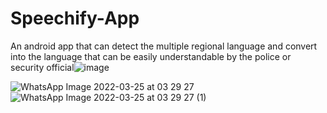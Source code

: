 # Speechify-App
An android app that can detect  the multiple regional language and convert into the language that can be easily understandable by the police or security official![image](https://user-images.githubusercontent.com/83579946/160110437-34845a69-b6fe-42c3-acea-7a1063ac8f1c.png)

![WhatsApp Image 2022-03-25 at 03 29 27](https://user-images.githubusercontent.com/83579946/160110505-0ef1ab20-85a9-44e2-bdd5-9ac5d85f5bfb.jpeg)
![WhatsApp Image 2022-03-25 at 03 29 27 (1)](https://user-images.githubusercontent.com/83579946/160110544-d5e05fcf-03e3-4959-bdaa-4967436c6baf.jpeg)
